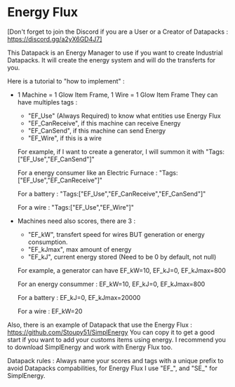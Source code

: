 # Energy Flux
[Don't forget to join the Discord if you are a User or a Creator of Datapacks : https://discord.gg/a2yX6GD4J7]

This Datapack is an Energy Manager to use if you want to create Industrial Datapacks.
It will create the energy system and will do the transferts for you.

Here is a tutorial to "how to implement" :
- 1 Machine = 1 Glow Item Frame, 1 Wire = 1 Glow Item Frame
  They can have multiples tags :
  - "EF_Use" (Always Required) to know what entities use Energy Flux
  - "EF_CanReceive", if this machine can receive Energy
  - "EF_CanSend", if this machine can send Energy
  - "EF_Wire", if this is a wire
 
  For example, if I want to create a generator, I will summon it with "Tags:["EF_Use","EF_CanSend"]"
 
  For a energy consumer like an Electric Furnace : "Tags:["EF_Use","EF_CanReceive"]"
 
  For a battery : "Tags:["EF_Use","EF_CanReceive","EF_CanSend"]"
 
  For a wire : "Tags:["EF_Use","EF_Wire"]"
- Machines need also scores, there are 3 :
  - "EF_kW", transfert speed for wires BUT generation or energy consumption.
  - "EF_kJmax", max amount of energy
  - "EF_kJ", current energy stored (Need to be 0 by default, not null)
 
  For example, a generator can have EF_kW=10, EF_kJ=0, EF_kJmax=800
 
  For an energy consummer : EF_kW=10, EF_kJ=0, EF_kJmax=800
 
  For a battery : EF_kJ=0, EF_kJmax=20000
 
  For a wire : EF_kW=20


Also, there is an example of Datapack that use the Energy Flux : https://github.com/Stoupy51/SimplEnergy
You can copy it to get a good start if you want to add your customs items using energy.
I recommend you to download SimplEnergy and work with Energy Flux too.

Datapack rules :
Always name your scores and tags with a unique prefix to avoid Datapacks compabilities,
for Energy Flux I use "EF_", and "SE_" for SimplEnergy.
